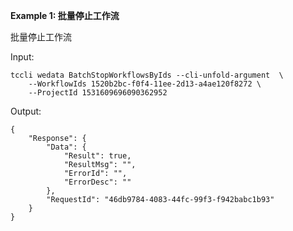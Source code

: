 **Example 1: 批量停止工作流**

批量停止工作流

Input: 

```
tccli wedata BatchStopWorkflowsByIds --cli-unfold-argument  \
    --WorkflowIds 1520b2bc-f0f4-11ee-2d13-a4ae120f8272 \
    --ProjectId 1531609696090362952
```

Output: 
```
{
    "Response": {
        "Data": {
            "Result": true,
            "ResultMsg": "",
            "ErrorId": "",
            "ErrorDesc": ""
        },
        "RequestId": "46db9784-4083-44fc-99f3-f942babc1b93"
    }
}
```

